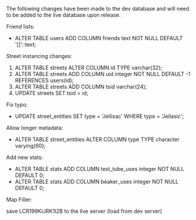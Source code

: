 The following changes have been made to the dev database and will need to be added to the live database upon release.

Friend lists:

- ALTER TABLE users ADD COLUMN friends text NOT NULL DEFAULT '[]'::text;

Street instancing changes:

1. ALTER TABLE streets ALTER COLUMN id TYPE varchar(32);
1. ALTER TABLE streets ADD COLUMN uid integer NOT NULL DEFAULT -1 REFERENCES users(id);
1. ALTER TABLE streets ADD COLUMN tsid varchar(24);
1. UPDATE streets SET tsid = id;

Fix typo:

- UPDATE street_entities SET type = 'Jellisac' WHERE type = 'Jellasic';

Allow longer metadata:

- ALTER TABLE street_entities ALTER COLUMN type TYPE character varying(60);

Add new stats:

- ALTER TABLE stats ADD COLUMN test_tube_uses integer NOT NULL DEFAULT 0;
- ALTER TABLE stats ADD COLUMN beaker_uses integer NOT NULL DEFAULT 0;

Map Filler:

save LCR199KIJRK1I2B to the live server (load from dev server)